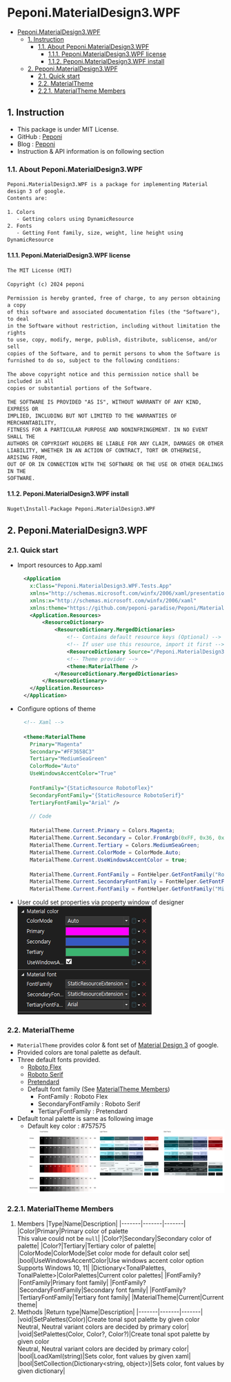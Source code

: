 ﻿# Peponi.MaterialDesign3.WPF


- [Peponi.MaterialDesign3.WPF](#peponimaterialdesign3wpf)
  - [1. Instruction](#1-instruction)
    - [1.1. About Peponi.MaterialDesign3.WPF](#11-about-peponimaterialdesign3wpf)
      - [1.1.1. Peponi.MaterialDesign3.WPF license](#111-peponimaterialdesign3wpf-license)
      - [1.1.2. Peponi.MaterialDesign3.WPF install](#112-peponimaterialdesign3wpf-install)
  - [2. Peponi.MaterialDesign3.WPF](#2-peponimaterialdesign3wpf)
    - [2.1. Quick start](#21-quick-start)
    - [2.2. MaterialTheme](#22-materialtheme)
    - [2.2.1. MaterialTheme Members](#221-materialtheme-members)


## 1. Instruction


- This package is under MIT License.
- GitHub : [Peponi](https://github.com/peponi-paradise/Peponi)
- Blog : [Peponi](https://peponi-paradise.tistory.com)
- Instruction & API information is on following section


### 1.1. About Peponi.MaterialDesign3.WPF


```text
Peponi.MaterialDesign3.WPF is a package for implementing Material design 3 of google.
Contents are:

1. Colors
   - Getting colors using DynamicResource
2. Fonts
   - Getting Font family, size, weight, line height using DynamicResource
```


#### 1.1.1. Peponi.MaterialDesign3.WPF license


```text
The MIT License (MIT)

Copyright (c) 2024 peponi

Permission is hereby granted, free of charge, to any person obtaining a copy
of this software and associated documentation files (the "Software"), to deal
in the Software without restriction, including without limitation the rights
to use, copy, modify, merge, publish, distribute, sublicense, and/or sell
copies of the Software, and to permit persons to whom the Software is
furnished to do so, subject to the following conditions:

The above copyright notice and this permission notice shall be included in all
copies or substantial portions of the Software.

THE SOFTWARE IS PROVIDED "AS IS", WITHOUT WARRANTY OF ANY KIND, EXPRESS OR
IMPLIED, INCLUDING BUT NOT LIMITED TO THE WARRANTIES OF MERCHANTABILITY,
FITNESS FOR A PARTICULAR PURPOSE AND NONINFRINGEMENT. IN NO EVENT SHALL THE
AUTHORS OR COPYRIGHT HOLDERS BE LIABLE FOR ANY CLAIM, DAMAGES OR OTHER
LIABILITY, WHETHER IN AN ACTION OF CONTRACT, TORT OR OTHERWISE, ARISING FROM,
OUT OF OR IN CONNECTION WITH THE SOFTWARE OR THE USE OR OTHER DEALINGS IN THE
SOFTWARE.
```


#### 1.1.2. Peponi.MaterialDesign3.WPF install


```text
Nuget\Install-Package Peponi.MaterialDesign3.WPF
```


## 2. Peponi.MaterialDesign3.WPF


### 2.1. Quick start


- Import resources to App.xaml
    ```xml
      <Application
        x:Class="Peponi.MaterialDesign3.WPF.Tests.App"
        xmlns="http://schemas.microsoft.com/winfx/2006/xaml/presentation"
        xmlns:x="http://schemas.microsoft.com/winfx/2006/xaml"
        xmlns:theme="https://github.com/peponi-paradise/Peponi/MaterialDesign3">
        <Application.Resources>
            <ResourceDictionary>
                <ResourceDictionary.MergedDictionaries>
                    <!-- Contains default resource keys (Optional) -->
                    <!-- If user use this resource, import it first -->
                    <ResourceDictionary Source="/Peponi.MaterialDesign3.WPF;component/MaterialTheme.xaml" />
                    <!-- Theme provider -->
                    <theme:MaterialTheme />
                </ResourceDictionary.MergedDictionaries>
            </ResourceDictionary>
        </Application.Resources>
      </Application>
    ```
- Configure options of theme
    ```xml
      <!-- Xaml -->

      <theme:MaterialTheme
        Primary="Magenta"
        Secondary="#FF3658C3"
        Tertiary="MediumSeaGreen"
        ColorMode="Auto"
        UseWindowsAccentColor="True"

        FontFamily="{StaticResource RobotoFlex}"
        SecondaryFontFamily="{StaticResource RobotoSerif}"
        TertiaryFontFamily="Arial" />
    ```
    ```cs
        // Code

        MaterialTheme.Current.Primary = Colors.Magenta;
        MaterialTheme.Current.Secondary = Color.FromArgb(0xFF, 0x36, 0x58, 0xC3);
        MaterialTheme.Current.Tertiary = Colors.MediumSeaGreen;
        MaterialTheme.Current.ColorMode = ColorMode.Auto;
        MaterialTheme.Current.UseWindowsAccentColor = true;

        MaterialTheme.Current.FontFamily = FontHelper.GetFontFamily("RobotoFlex");
        MaterialTheme.Current.SecondaryFontFamily = FontHelper.GetFontFamily("RobotoSerif");
        MaterialTheme.Current.FontFamily = FontHelper.GetFontFamily("Microsoft Sans Serif");
    ```
- User could set properties via property window of designer
    ![designerProperty](DesignerProperty.PNG)


### 2.2. MaterialTheme


- `MaterialTheme` provides color & font set of [Material Design 3](https://m3.material.io/) of google.
- Provided colors are tonal palette as default.
- Three default fonts provided.
    - [Roboto Flex](https://fonts.google.com/specimen/Roboto+Flex)
    - [Roboto Serif](https://fonts.google.com/specimen/Roboto+Serif)
    - [Pretendard](https://fonts.adobe.com/fonts/pretendard)
    - Default font family (See [MaterialTheme Members](#221-materialtheme-members))
        - FontFamily : Roboto Flex
        - SecondaryFontFamily : Roboto Serif
        - TertiaryFontFamily : Pretendard
- Default tonal palette is same as following image
    - Default key color : #757575
    ![defaultTonalPalette](DefaultTonalPalette.PNG)


### 2.2.1. MaterialTheme Members


1. Members
    |Type|Name|Description|
    |-------|-------|-------|
    |Color|Primary|Primary color of palette<br>This value could not be `null`|
    |Color?|Secondary|Secondary color of palette|
    |Color?|Tertiary|Tertiary color of palette|
    |ColorMode|ColorMode|Set color mode for default color set|
    |bool|UseWindowsAccentColor|Use windows accent color option<br>Supports Windows 10, 11|
    |Dictionary<TonalPalettes, TonalPalette>|ColorPalettes|Current color palettes|
    |FontFamily?|FontFamily|Primary font family|
    |FontFamily?|SecondaryFontFamily|Secondary font family|
    |FontFamily?|TertiaryFontFamily|Tertiary font family|
    |MaterialTheme|Current|Current theme|
2. Methods
    |Return type|Name|Description|
    |-------|-------|-------|
    |void|SetPalettes(Color)|Create tonal spot palette by given color<br>Neutral, Neutral variant colors are decided by primary color|
    |void|SetPalettes(Color, Color?, Color?)|Create tonal spot palette by given color<br>Neutral, Neutral variant colors are decided by primary color|
    |bool|LoadXaml(string)|Sets color, font values by given xaml|
    |bool|SetCollection(Dictionary<string, object>)|Sets color, font values by given dictionary|
